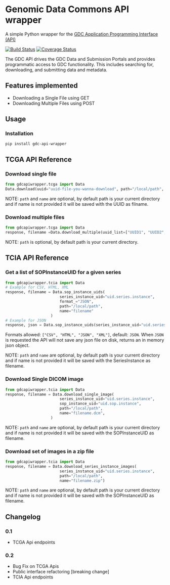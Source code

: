Genomic Data Commons API wrapper
================================
A simple Python wrapper for the [GDC Application Programming Interface (API)](https://portal.gdc.cancer.gov/)

[![Build Status](https://travis-ci.com/histolab/gdc-api-wrapper.svg?branch=master)](https://travis-ci.com/histolab/gdc-api-wrapper)
[![Coverage Status](https://coveralls.io/repos/github/histolab/gdc-api-wrapper/badge.svg?branch=master)](https://coveralls.io/github/histolab/gdc-api-wrapper?branch=master)

The GDC API drives the GDC Data and Submission Portals and provides programmatic access to GDC functionality. This includes searching for, downloading, and submitting data and metadata.

## Features implemented
- Downloading a Single File using GET 
- Downloading Multiple Files using POST

## Usage

### Installation
`pip install gdc-api-wrapper`

## TCGA API Reference

### Download single file
```python
from gdcapiwrapper.tcga import Data
Data.download(uuid="uuid-file-you-wanna-download", path="/local/path", name="filename")
```
NOTE: `path` and `name` are optional, by default path is your current directory and if name is 
not provided it will be saved with the UUID as filname.

### Download multiple files
```python
from gdcapiwrapper.tcga import Data
response, filename =Data.download_multiple(uuid_list=["UUID1", "UUID2", "UUID3"], path="/local/path")
```
NOTE: `path` is optional, by default path is your current directory.


## TCIA API Reference

### Get a list of SOPInstanceUID for a given series
```python
from gdcapiwrapper.tcia import Data
# Example for CSV, HTML, XML
response, filename = Data.sop_instance_uids(
                        series_instance_uid="uid.series.instance",
                        format_="JSON",
                        path="/local/path", 
                        name="filename"
                    )
# Example for JSON
response, json = Data.sop_instance_uids(series_instance_uid="uid.series.instance")
```
Formats allowed: `["CSV", "HTML", "JSON", "XML"]`, default: `JSON`. When `JSON` is requested the API will not save any
json file on disk, returns an in memory json object.
 
NOTE: `path` and `name` are optional, by default path is your current directory and if name is 
not provided it will be saved with the SeriesInstance as filename.

### Download Single DICOM image
```python
from gdcapiwrapper.tcia import Data
response, filename = Data.download_single_image(
                        series_instance_uid="uid.series.instance",
                        sop_instance_uid="uid.sop.instance",
                        path="/local/path",
                        name="filename.dcm",
                    )
```
NOTE: `path` and `name` are optional, by default path is your current directory and if name is 
not provided it will be saved with the SOPInstanceUID as filename.

### Download set of images in a zip file 
```python
from gdcapiwrapper.tcia import Data
response, filename = Data.download_series_instance_images(
                        series_instance_uid="uid.series.instance",
                        path="/local/path",
                        name="filename.zip")
```
NOTE: `path` and `name` are optional, by default path is your current directory and if name is 
not provided it will be saved with the SOPInstanceUID as filename.

## Changelog

### 0.1
- TCGA Api endpoints

### 0.2
- Bug Fix on TCGA Apis
- Public interface refactoring [breaking change]
- TCIA Api endpoints
